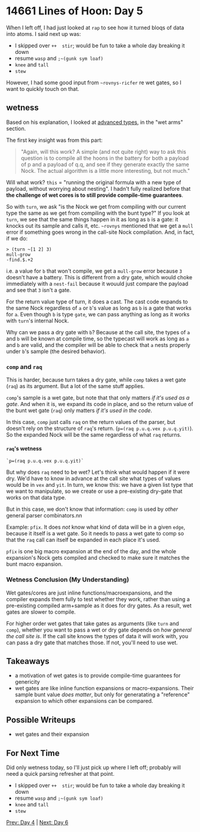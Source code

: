 # 14661 Lines of Hoon: Day 5
When I left off, I had just looked at `rap` to see how it turned bloqs of data into atoms. I said next up was:
* I skipped over `++  stir`; would be fun to take a whole day breaking it down
* resume `wasp` and `;~(gunk sym loaf)`
* `knee` and `tall`
* `stew`

However, I had some good input from `~rovnys-ricfer` re wet gates, so I want to quickly touch on that.

## wetness
Based on his explanation, I looked at [advanced types](https://urbit.org/docs/reference/hoon-expressions/advanced/), in the "wet arms" section.

The first key insight was from this part:
> "Again, will this work? A simple (and not quite right) way to ask this question is to compile all the hoons in the battery for both a payload of p and a payload of q.q, and see if they generate exactly the same Nock. The actual algorithm is a little more interesting, but not much."

Will what work? `this` = "running the original formula with a new type of payload, without worrying about nesting". I hadn't fully realized before that **the challenge of wet cores is to still provide compile-time guarantees**.

So with `turn`, we ask "is the Nock we get from compiling with our current type the same as we get from compiling with the bunt type?"
If you look at `turn`, we see that the same things happen in it as long as `b` is a gate: it knocks out its sample and calls it, etc.
`~rovnys` mentioned that we get a `mull` error if something goes wrong in the call-site Nock compilation. And, in fact, if we do:
```
> (turn ~[1 2] 3)
mull-grow
-find.$.+2
```
i.e. a value for `b` that won't compile, we get a `mull-grow` error because `3` doesn't have a battery. This is different from a dry gate, which would choke immediately with a `nest-fail` because it wouuld just compare the payload and see that `3` isn't a gate.

For the return value type of turn, it does a cast. The cast code expands to the same Nock regardless of `a` or `b`'s value as long as `b` is a gate that works for `a`. Even though `b` is type `gate`, we can pass anything as long as it works with `turn`'s internal Nock.

Why can we pass a dry gate with `b`? Because at the call site, the types of `a` and `b` will be known at compile time, so the typecast will work as long as `a` and `b` are valid, and the compiler will be able to check that `a` nests properly under `b`'s sample (the desired behavior).

### `comp` and `raq`
This is harder, because turn takes a dry gate, while `comp` takes a wet gate (`raq`) as its argument. But a lot of the same stuff applies.

`comp`'s sample is a wet gate, but note that that only matters *if it's used as a gate*. And when it is, we expand its code in place, and so the return value of the bunt wet gate (`raq`) only matters *if it's used in the code*.

In this case, `comp` just calls `raq` on the return values of the parser, but doesn't rely on the structure of `raq`'s return. (`p=(raq p.u.q.vex p.u.q.yit)`). So the expanded Nock will be the same regardless of what `raq` returns.

#### `raq`'s wetness
```
`p=(raq p.u.q.vex p.u.q.yit)`
```
But why does `raq` need to be wet? Let's think what would happen if it were dry. We'd have to know in advance at the call site what types of values would be in `vex` and `yit`. In turn, we know this: we have a given list type that we want to manipulate, so we create or use a pre-existing dry-gate that works on that data type.

But in this case, we don't know that information: `comp` is used by *other* general parser combinators.nn

Example: `pfix`. It does *not* know what kind of data will be in a given `edge`, because it itself is a wet gate. So it needs to pass a wet gate to comp so that the `raq` call can itself be expanded in each place it's used.

`pfix` is one big macro expansion at the end of the day, and the whole expansion's Nock gets compiled and checked to make sure it matches the bunt macro expansion.

### Wetness Conclusion (My Understanding)
Wet gates/cores are just inline functions/macroexpansions, and the compiler expands them fully to test whether they work, rather than using a pre-existing compiled arm+sample as it does for dry gates. As a result, wet gates are slower to compile.

For higher order wet gates that take gates as arguments (like `turn` and `comp`), whether you want to pass a wet or dry gate depends on *how general the call site is*. If the call site knows the types of data it will work with, you can pass a dry gate that matches those. If not, you'll need to use wet.

## Takeaways
* a motivation of wet gates is to provide compile-time guarantees for genericity
* wet gates are like inline function expansions or macro-expansions. Their sample bunt value *does matter*, but only for generatating a "reference" expansion to which other expansions can be compared.

## Possible Writeups
* wet gates and their expansion

## For Next Time
Did only wetness today, so I'll just pick up where I left off; probably will need a quick parsing refresher at that point.
* I skipped over `++  stir`; would be fun to take a whole day breaking it down
* resume `wasp` and `;~(gunk sym loaf)`
* `knee` and `tall`
* `stew`

[Prev: Day 4](hoon4.md) | [Next: Day 6](hoon6.md)
